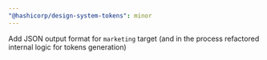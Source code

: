 ```yaml
---
"@hashicorp/design-system-tokens": minor
---
```


Add JSON output format for `marketing` target (and in the process refactored internal logic for tokens generation)
